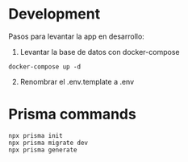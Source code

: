 # Development
Pasos para levantar la app en desarrollo:

1. Levantar la base de datos con docker-compose
```
docker-compose up -d
```

2. Renombrar el .env.template a .env



# Prisma commands
```
npx prisma init
npx prisma migrate dev
npx prisma generate
```
